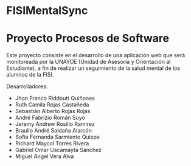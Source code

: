 # FISIMentalSync
# Proyecto Procesos de Software


Este proyecto consiste en el desarrollo de una aplicación web que será monitoreada por la UNAYOE (Unidad de Asesoría y Orientación al Estudiante), a fin de realizar
un seguimiento de la salud mental de los alumnos de la FISI. 

Desarrolladores:

- Jhon Franco Riddoutt Quiñones
- Ruth Camila Rojas Castañeda
- Sebastián Alberto Rojas Rojas 
- André Fabrizio Román Suyo
- Jeremy Andrew Rosillo Ramirez
- Braulio André Saldaña Alarcón
- Sofía Fernanda Sarmiento Quispe
- Richard Maycol Torres Rivera
- Gabriel Omar Uscamayta Sánchez
- Miguel Angel Vera Alva

